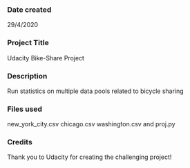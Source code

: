 ### Date created
29/4/2020

### Project Title
Udacity Bike-Share Project

### Description
Run statistics on multiple data pools related to bicycle sharing

### Files used
new_york_city.csv chicago.csv washington.csv and proj.py

### Credits
Thank you to Udacity for creating the challenging project!
